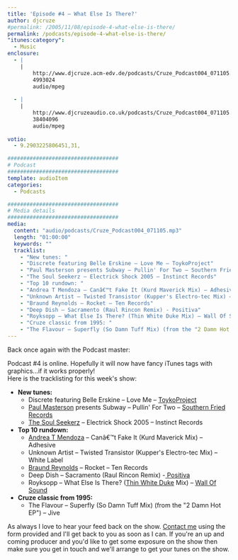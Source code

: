 ```yaml
---
title: 'Episode #4 – What Else Is There?'
author: djcruze
#permalink: /2005/11/08/episode-4-what-else-is-there/
permalink: /podcasts/episode-4-what-else-is-there/
"itunes:category":
  - Music
enclosure:
  - |
    |
        http://www.djcruze.acm-edv.de/podcasts/Cruze_Podcast004_071105.mp3
        4993024
        audio/mpeg
        
  - |
    |
        http://www.djcruzeaudio.co.uk/podcasts/Cruze_Podcast004_071105.mp3
        38404096
        audio/mpeg
        
votio:
  - 9.2903225806451,31,

###################################
# Podcast
###################################
template: audioItem
categories:
  - Podcasts

###################################
# Media details
###################################
media:
  content: "audio/podcasts/Cruze_Podcast004_071105.mp3"
  length: "01:00:00"
  keywords: ""
  tracklist:
    - "New tunes: "
    - "Discrete featuring Belle Erskine – Love Me – ToykoProject"
    - "Paul Masterson presents Subway – Pullin' For Two – Southern Fried Records"
    - "The Soul Seekerz – Electrick Shock 2005 – Instinct Records"
    - "Top 10 rundown: "
    - "Andrea T Mendoza – Canâ€™t Fake It (Kurd Maverick Mix) – Adhesive"
    - "Unknown Artist – Twisted Transistor (Kupper's Electro-tec Mix) – White Label"
    - "Braund Reynolds – Rocket – Ten Records"
    - "Deep Dish – Sacramento (Raul Rincon Remix) - Positiva"
    - "Royksopp – What Else Is There? (Thin White Duke Mix) – Wall Of Sound"
    - "Cruze classic from 1995: "
    - "The Flavour – Superfly (So Damn Tuff Mix) (from the "2 Damn Hot EP") – Jive"
---
```

Back once again with the Podcast master:

Podcast #4 is online. Hopefully it will now have fancy iTunes tags with graphics...if it works properly!  
Here is the tracklisting for this week's show:

  * **New tunes:** 
      * Discrete featuring Belle Erskine – Love Me – [ToykoProject][3]
      * [Paul Masterson][4] presents Subway – Pullin' For Two – [Southern Fried Records][5]
      * [The Soul Seekerz][6] – Electrick Shock 2005 – Instinct Records
  * **Top 10 rundown:** 
      * [Andrea T Mendoza][7] – Canâ€™t Fake It (Kurd Maverick Mix) – Adhesive
      * Unknown Artist – Twisted Transistor (Kupper's Electro-tec Mix) – White Label
      * [Braund Reynolds][8] – Rocket – Ten Records
      * Deep Dish – Sacramento (Raul Rincon Remix) -[ Positiva][9]
      * Royksopp – What Else Is There? ([Thin White Duke][10] Mix) – [Wall Of Sound][11]
  * **Cruze classic from 1995:** 
      * The Flavour – Superfly (So Damn Tuff Mix) (from the "2 Damn Hot EP") – Jive

As always I love to hear your feed back on the show. [Contact me][12] using the form provided and I'll get back to you as soon as I can. If you're an up and coming producer and you'd like to get some exposure on the show then make sure you get in touch and we'll arrange to get your tunes on the show.

 [1]: http://www.djcruzeaudio.co.uk/podcasts/Cruze_Podcast004_071105.mp3
 [2]: http://www.djcruze.co.uk/cms/podcasts/feed/rss2
 [3]: http://www.tokyoproject.com
 [4]: http://www.paulmasterson.com/
 [5]: http://www.southernfriedrecords.com/
 [6]: http://www.soulseekerz.com/
 [7]: http://www.andreatmendoza.com/
 [8]: http://www.placidhouse.co.uk/
 [9]: http://www.positivarecords.com
 [10]: http://www.zootwoman.com/
 [11]: http://www.wallofsound.net/
 [12]: http://www.djcruze.co.uk/cms/contact/